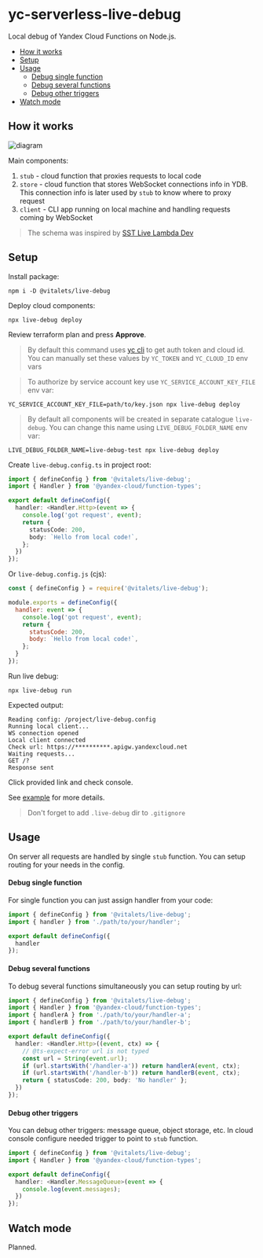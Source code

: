 # yc-serverless-live-debug
Local debug of Yandex Cloud Functions on Node.js.

<!-- toc -->

- [How it works](#how-it-works)
- [Setup](#setup)
- [Usage](#usage)
    + [Debug single function](#debug-single-function)
    + [Debug several functions](#debug-several-functions)
    + [Debug other triggers](#debug-other-triggers)
- [Watch mode](#watch-mode)

<!-- tocstop -->

## How it works
![diagram](https://user-images.githubusercontent.com/1473072/221630804-855844d9-7b38-40ed-a5ce-b62939d65ae1.png)

Main components:
1. `stub` - cloud function that proxies requests to local code
2. `store` - cloud function that stores WebSocket connections info in YDB. This connection info is later used by `stub` to know where to proxy request
3. `client` - CLI app running on local machine and handling requests coming by WebSocket

> The schema was inspired by [SST Live Lambda Dev](https://docs.sst.dev/live-lambda-development)

## Setup
Install package:
```
npm i -D @vitalets/live-debug
```

Deploy cloud components:
```
npx live-debug deploy
```
Review terraform plan and press **Approve**.

> By default this command uses [yc cli](https://cloud.yandex.ru/docs/cli/) to get auth token and cloud id. You can manually set these values by `YC_TOKEN` and `YC_CLOUD_ID` env vars

> To authorize by service account key use `YC_SERVICE_ACCOUNT_KEY_FILE` env var:

```
YC_SERVICE_ACCOUNT_KEY_FILE=path/to/key.json npx live-debug deploy
```

> By default all components will be created in separate catalogue `live-debug`. You can change this name using `LIVE_DEBUG_FOLDER_NAME` env var:
```
LIVE_DEBUG_FOLDER_NAME=live-debug-test npx live-debug deploy
```

Create `live-debug.config.ts` in project root:
```ts
import { defineConfig } from '@vitalets/live-debug';
import { Handler } from '@yandex-cloud/function-types';

export default defineConfig({
  handler: <Handler.Http>(event => {
    console.log('got request', event);
    return {
      statusCode: 200,
      body: `Hello from local code!`,
    };
  })
});
```

Or `live-debug.config.js` (cjs):
```js
const { defineConfig } = require('@vitalets/live-debug');

module.exports = defineConfig({
  handler: event => {
    console.log('got request', event);
    return {
      statusCode: 200,
      body: `Hello from local code!`,
    };
  }
});
```

Run live debug:
```
npx live-debug run
```
Expected output:
```
Reading config: /project/live-debug.config
Running local client...
WS connection opened
Local client connected
Check url: https://**********.apigw.yandexcloud.net
Waiting requests...
GET /?
Response sent
```
Click provided link and check console.

See [example](/example) for more details.

> Don't forget to add `.live-debug` dir to `.gitignore`

## Usage
On server all requests are handled by single `stub` function.
You can setup routing for your needs in the config.

#### Debug single function
For single function you can just assign handler from your code:
```ts
import { defineConfig } from '@vitalets/live-debug';
import { handler } from './path/to/your/handler';

export default defineConfig({
  handler
});
```

#### Debug several functions
To debug several functions simultaneously you can setup routing by url:
```ts
import { defineConfig } from '@vitalets/live-debug';
import { Handler } from '@yandex-cloud/function-types';
import { handlerA } from './path/to/your/handler-a';
import { handlerB } from './path/to/your/handler-b';

export default defineConfig({
  handler: <Handler.Http>((event, ctx) => {
    // @ts-expect-error url is not typed
    const url = String(event.url);
    if (url.startsWith('/handler-a')) return handlerA(event, ctx);
    if (url.startsWith('/handler-b')) return handlerB(event, ctx);
    return { statusCode: 200, body: 'No handler' };
  })
});
```

#### Debug other triggers
You can debug other triggers: message queue, object storage, etc.
In cloud console configure needed trigger to point to `stub` function.
```ts
import { defineConfig } from '@vitalets/live-debug';
import { Handler } from '@yandex-cloud/function-types';

export default defineConfig({
  handler: <Handler.MessageQueue>(event => {
    console.log(event.messages);
  })
});
```

## Watch mode
Planned.

